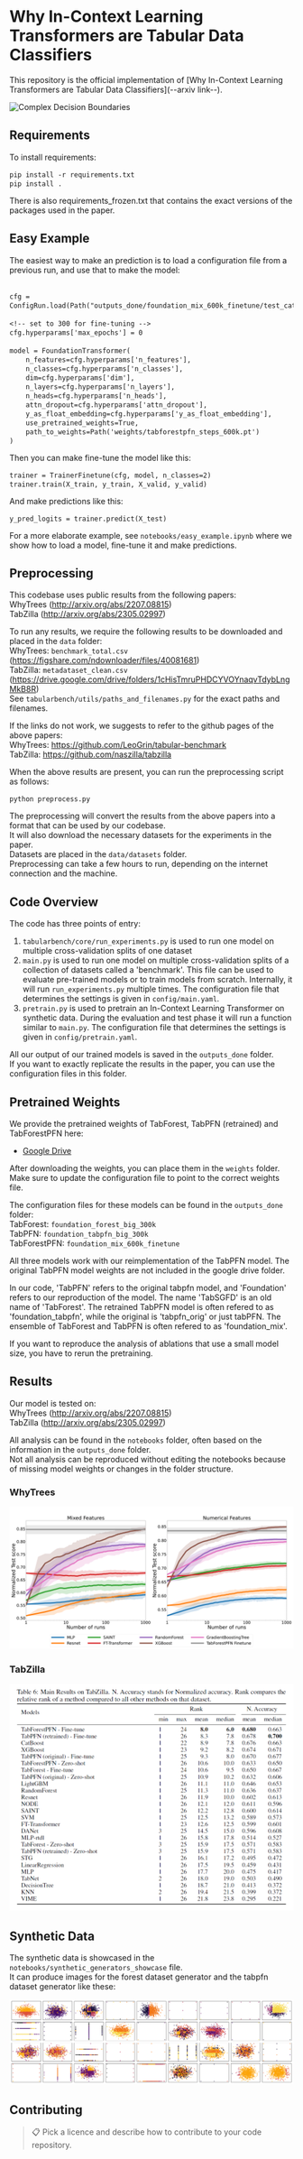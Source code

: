 # Why In-Context Learning Transformers are Tabular Data Classifiers

This repository is the official implementation of [Why In-Context Learning Transformers are Tabular Data Classifiers](--arxiv link--). 

![Complex Decision Boundaries](figures/boundary_plots.png)

## Requirements

To install requirements:

```setup
pip install -r requirements.txt
pip install .
```

There is also requirements_frozen.txt that contains the exact versions of the packages used in the paper. 


## Easy Example

The easiest way to make an prediction is to load a configuration file from a previous run, and use that to make the model:

```load model

cfg = ConfigRun.load(Path("outputs_done/foundation_mix_600k_finetune/test_categorical_classification/44156/#0/config_run.yaml"))

<!-- set to 300 for fine-tuning -->
cfg.hyperparams['max_epochs'] = 0

model = FoundationTransformer(
    n_features=cfg.hyperparams['n_features'],
    n_classes=cfg.hyperparams['n_classes'],
    dim=cfg.hyperparams['dim'],
    n_layers=cfg.hyperparams['n_layers'],
    n_heads=cfg.hyperparams['n_heads'],
    attn_dropout=cfg.hyperparams['attn_dropout'],
    y_as_float_embedding=cfg.hyperparams['y_as_float_embedding'],
    use_pretrained_weights=True,
    path_to_weights=Path('weights/tabforestpfn_steps_600k.pt')
)

```

Then you can make fine-tune the model like this:

``` Model Training
trainer = TrainerFinetune(cfg, model, n_classes=2)
trainer.train(X_train, y_train, X_valid, y_valid)
```

And make predictions like this:

``` Model Prediction
y_pred_logits = trainer.predict(X_test)
```

For a more elaborate example, see `notebooks/easy_example.ipynb` where we show how to load a model, fine-tune it and make predictions.




## Preprocessing

This codebase uses public results from the following papers:  
WhyTrees (http://arxiv.org/abs/2207.08815)  
TabZilla (http://arxiv.org/abs/2305.02997)  

To run any results, we require the following results to be downloaded and placed in the `data` folder:  
WhyTrees: `benchmark_total.csv`   (https://figshare.com/ndownloader/files/40081681)     
TabZilla: `metadataset_clean.csv`  (https://drive.google.com/drive/folders/1cHisTmruPHDCYVOYnaqvTdybLngMkB8R)   
See `tabularbench/utils/paths_and_filenames.py` for the exact paths and filenames.   

If the links do not work, we suggests to refer to the github pages of the above papers:  
WhyTrees: https://github.com/LeoGrin/tabular-benchmark  
TabZilla: https://github.com/naszilla/tabzilla  

When the above results are present, you can run the preprocessing script as follows:  

```preprocess
python preprocess.py
```

The preprocessing will convert the results from the above papers into a format that can be used by our codebase.  
It will also download the necessary datasets for the experiments in the paper.  
Datasets are placed in the `data/datasets` folder.  
Preprocessing can take a few hours to run, depending on the internet connection and the machine.  

## Code Overview

The code has three points of entry:  

1. `tabularbench/core/run_experiments.py` is used to run one model on multiple cross-validation splits of one dataset
2. `main.py` is used to run one model on multiple cross-validation splits of a collection of datasets called a 'benchmark'. This file can be used to evaluate pre-trained models or to train models from scratch. Internally, it will run `run_experiments.py` multiple times. The configuration file that determines the settings is given in `config/main.yaml`.
3. `pretrain.py` is used to pretrain an In-Context Learning Transformer on synthetic data. During the evaluation and test phase it will run a function similar to `main.py`. The configuration file that determines the settings is given in `config/pretrain.yaml`.

All our output of our trained models is saved in the `outputs_done` folder.  
If you want to exactly replicate the results in the paper, you can use the configuration files in this folder.

## Pretrained Weights

We provide the pretrained weights of TabForest, TabPFN (retrained) and TabForestPFN here:  

- [Google Drive](https://drive.google.com/drive/folders/151koPna9G8dvCW9gfnWJIHzoG6tMOq9t?usp=sharing)  

After downloading the weights, you can place them in the `weights` folder.  
Make sure to update the configuration file to point to the correct weights file.  

The configuration files for these models can be found in the `outputs_done` folder:  
TabForest: `foundation_forest_big_300k`  
TabPFN: `foundation_tabpfn_big_300k`  
TabForestPFN: `foundation_mix_600k_finetune`  

All three models work with our reimplementation of the TabPFN model. The original TabPFN model weights are not included in the google drive folder.  

In our code, 'TabPFN' refers to the original tabpfn model, and 'Foundation' refers to our reproduction of the model.
The name 'TabSGFD' is an old name of 'TabForest'.
The retrained TabPFN model is often refered to as 'foundation_tabpfn', while the original is 'tabpfn_orig' or just tabPFN.
The ensemble of TabForest and TabPFN is often refered to as 'foundation_mix'.  

If you want to reproduce the analysis of ablations that use a small model size, you have to rerun the pretraining.  

## Results

Our model is tested on:  
WhyTrees (http://arxiv.org/abs/2207.08815)  
TabZilla (http://arxiv.org/abs/2305.02997)  

All analysis can be found in the `notebooks` folder, often based on the information in the `outputs_done` folder.  
Not all analysis can be reproduced without editing the notebooks because of missing model weights or changes in the folder structure.

### WhyTrees

![WhyTrees](figures/whytrees_main.png)

### TabZilla

![TabZilla](figures/tabzilla_table.png)


## Synthetic Data

The synthetic data is showcased in the `notebooks/synthetic_generators_showcase` file.  
It can produce images for the forest dataset generator and the tabpfn dataset generator like these:  

![Forest](figures/synthetic_forest.png)


## Contributing

>📋  Pick a licence and describe how to contribute to your code repository. 
